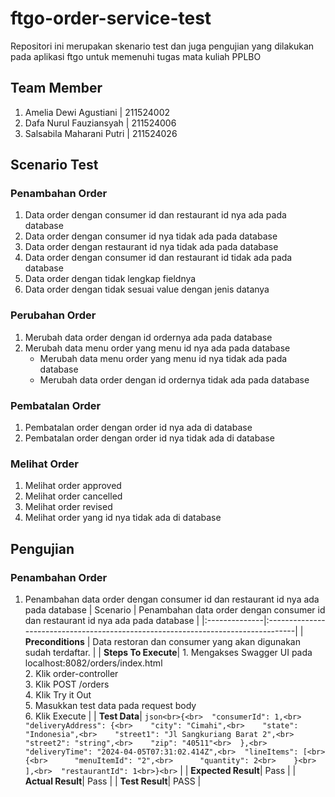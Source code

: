 # ftgo-order-service-test
Repositori ini merupakan skenario test dan juga pengujian yang dilakukan pada aplikasi ftgo untuk memenuhi tugas mata kuliah PPLBO

## Team Member
1. Amelia Dewi Agustiani | 211524002
2. Dafa Nurul Fauziansyah | 211524006
3. Salsabila Maharani Putri | 211524026

## Scenario Test
### Penambahan Order
1. Data order dengan consumer id dan restaurant id nya ada pada database
2. Data order dengan consumer id nya tidak ada pada database
3. Data order dengan restaurant id nya tidak ada pada database
4. Data order dengan consumer id dan restaurant id tidak ada pada database
5. Data order dengan tidak lengkap fieldnya
6. Data order dengan tidak sesuai value dengan jenis datanya
### Perubahan Order 
1. Merubah data order dengan id ordernya ada pada database
2. Merubah data menu order yang menu id nya ada pada database
   - Merubah data menu order yang menu id nya tidak ada pada database
   - Merubah data order dengan id ordernya tidak ada pada database
### Pembatalan Order
1. Pembatalan order dengan order id nya ada di database
2. Pembatalan order dengan order id nya tidak ada di database
### Melihat Order
1. Melihat order approved
2. Melihat order cancelled
3. Melihat order revised
4. Melihat order yang id nya tidak ada di database

## Pengujian 
### Penambahan Order
1. Penambahan data order dengan consumer id dan restaurant id nya ada pada database
| Scenario      | Penambahan data order dengan consumer id dan restaurant id nya ada pada database |
|:--------------|:---------------------------------------------------------------------------------|
| **Preconditions** | Data restoran dan consumer yang akan digunakan sudah terdaftar.                   | 
| **Steps To Execute**| 1. Mengakses Swagger UI pada localhost:8082/orders/index.html<br>2. Klik order-controller<br>3. Klik POST /orders<br>4. Klik Try it Out<br>5. Masukkan test data pada request body<br>6. Klik Execute |
| **Test Data**| ```json<br>{<br>  "consumerId": 1,<br>  "deliveryAddress": {<br>    "city": "Cimahi",<br>    "state": "Indonesia",<br>    "street1": "Jl Sangkuriang Barat 2",<br>    "street2": "string",<br>    "zip": "40511"<br>  },<br>  "deliveryTime": "2024-04-05T07:31:02.414Z",<br>  "lineItems": [<br>    {<br>      "menuItemId": "2",<br>      "quantity": 2<br>    }<br>  ],<br>  "restaurantId": 1<br>}<br>``` |
| **Expected Result**| Pass |
| **Actual Result**| Pass |
| **Test Result**| PASS |

